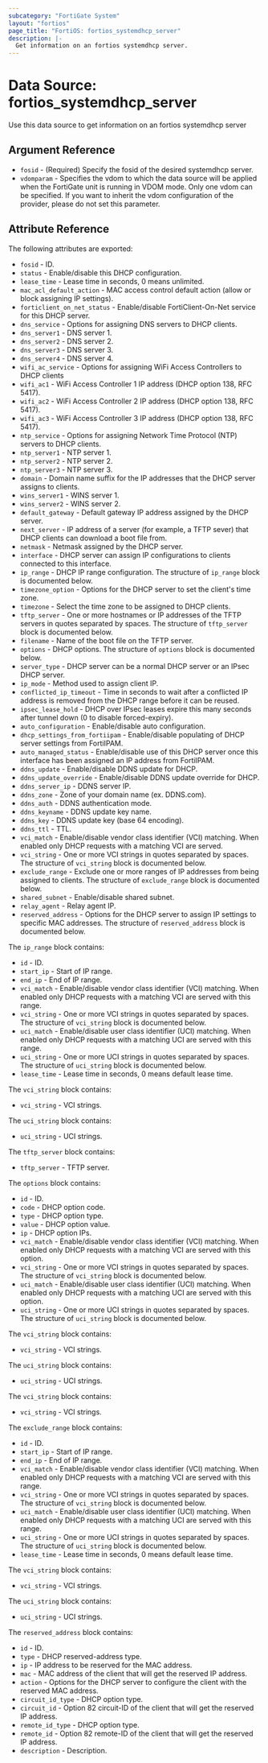 ```yaml
---
subcategory: "FortiGate System"
layout: "fortios"
page_title: "FortiOS: fortios_systemdhcp_server"
description: |-
  Get information on an fortios systemdhcp server.
---
```


# Data Source: fortios_systemdhcp_server
Use this data source to get information on an fortios systemdhcp server

## Argument Reference

* `fosid` - (Required) Specify the fosid of the desired systemdhcp server.
* `vdomparam` - Specifies the vdom to which the data source will be applied when the FortiGate unit is running in VDOM mode. Only one vdom can be specified. If you want to inherit the vdom configuration of the provider, please do not set this parameter.


## Attribute Reference

The following attributes are exported:

* `fosid` - ID.
* `status` - Enable/disable this DHCP configuration.
* `lease_time` - Lease time in seconds, 0 means unlimited.
* `mac_acl_default_action` - MAC access control default action (allow or block assigning IP settings).
* `forticlient_on_net_status` - Enable/disable FortiClient-On-Net service for this DHCP server.
* `dns_service` - Options for assigning DNS servers to DHCP clients.
* `dns_server1` - DNS server 1.
* `dns_server2` - DNS server 2.
* `dns_server3` - DNS server 3.
* `dns_server4` - DNS server 4.
* `wifi_ac_service` - Options for assigning WiFi Access Controllers to DHCP clients
* `wifi_ac1` - WiFi Access Controller 1 IP address (DHCP option 138, RFC 5417).
* `wifi_ac2` - WiFi Access Controller 2 IP address (DHCP option 138, RFC 5417).
* `wifi_ac3` - WiFi Access Controller 3 IP address (DHCP option 138, RFC 5417).
* `ntp_service` - Options for assigning Network Time Protocol (NTP) servers to DHCP clients.
* `ntp_server1` - NTP server 1.
* `ntp_server2` - NTP server 2.
* `ntp_server3` - NTP server 3.
* `domain` - Domain name suffix for the IP addresses that the DHCP server assigns to clients.
* `wins_server1` - WINS server 1.
* `wins_server2` - WINS server 2.
* `default_gateway` - Default gateway IP address assigned by the DHCP server.
* `next_server` - IP address of a server (for example, a TFTP sever) that DHCP clients can download a boot file from.
* `netmask` - Netmask assigned by the DHCP server.
* `interface` - DHCP server can assign IP configurations to clients connected to this interface.
* `ip_range` - DHCP IP range configuration. The structure of `ip_range` block is documented below.
* `timezone_option` - Options for the DHCP server to set the client's time zone.
* `timezone` - Select the time zone to be assigned to DHCP clients.
* `tftp_server` - One or more hostnames or IP addresses of the TFTP servers in quotes separated by spaces. The structure of `tftp_server` block is documented below.
* `filename` - Name of the boot file on the TFTP server.
* `options` - DHCP options. The structure of `options` block is documented below.
* `server_type` - DHCP server can be a normal DHCP server or an IPsec DHCP server.
* `ip_mode` - Method used to assign client IP.
* `conflicted_ip_timeout` - Time in seconds to wait after a conflicted IP address is removed from the DHCP range before it can be reused.
* `ipsec_lease_hold` - DHCP over IPsec leases expire this many seconds after tunnel down (0 to disable forced-expiry).
* `auto_configuration` - Enable/disable auto configuration.
* `dhcp_settings_from_fortiipam` - Enable/disable populating of DHCP server settings from FortiIPAM.
* `auto_managed_status` - Enable/disable use of this DHCP server once this interface has been assigned an IP address from FortiIPAM.
* `ddns_update` - Enable/disable DDNS update for DHCP.
* `ddns_update_override` - Enable/disable DDNS update override for DHCP.
* `ddns_server_ip` - DDNS server IP.
* `ddns_zone` - Zone of your domain name (ex. DDNS.com).
* `ddns_auth` - DDNS authentication mode.
* `ddns_keyname` - DDNS update key name.
* `ddns_key` - DDNS update key (base 64 encoding).
* `ddns_ttl` - TTL.
* `vci_match` - Enable/disable vendor class identifier (VCI) matching. When enabled only DHCP requests with a matching VCI are served.
* `vci_string` - One or more VCI strings in quotes separated by spaces. The structure of `vci_string` block is documented below.
* `exclude_range` - Exclude one or more ranges of IP addresses from being assigned to clients. The structure of `exclude_range` block is documented below.
* `shared_subnet` - Enable/disable shared subnet.
* `relay_agent` - Relay agent IP.
* `reserved_address` - Options for the DHCP server to assign IP settings to specific MAC addresses. The structure of `reserved_address` block is documented below.

The `ip_range` block contains:

* `id` - ID.
* `start_ip` - Start of IP range.
* `end_ip` - End of IP range.
* `vci_match` - Enable/disable vendor class identifier (VCI) matching. When enabled only DHCP requests with a matching VCI are served with this range.
* `vci_string` - One or more VCI strings in quotes separated by spaces. The structure of `vci_string` block is documented below.
* `uci_match` - Enable/disable user class identifier (UCI) matching. When enabled only DHCP requests with a matching UCI are served with this range.
* `uci_string` - One or more UCI strings in quotes separated by spaces. The structure of `uci_string` block is documented below.
* `lease_time` - Lease time in seconds, 0 means default lease time.

The `vci_string` block contains:

* `vci_string` - VCI strings.

The `uci_string` block contains:

* `uci_string` - UCI strings.

The `tftp_server` block contains:

* `tftp_server` - TFTP server.

The `options` block contains:

* `id` - ID.
* `code` - DHCP option code.
* `type` - DHCP option type.
* `value` - DHCP option value.
* `ip` - DHCP option IPs.
* `vci_match` - Enable/disable vendor class identifier (VCI) matching. When enabled only DHCP requests with a matching VCI are served with this option.
* `vci_string` - One or more VCI strings in quotes separated by spaces. The structure of `vci_string` block is documented below.
* `uci_match` - Enable/disable user class identifier (UCI) matching. When enabled only DHCP requests with a matching UCI are served with this option.
* `uci_string` - One or more UCI strings in quotes separated by spaces. The structure of `uci_string` block is documented below.

The `vci_string` block contains:

* `vci_string` - VCI strings.

The `uci_string` block contains:

* `uci_string` - UCI strings.

The `vci_string` block contains:

* `vci_string` - VCI strings.

The `exclude_range` block contains:

* `id` - ID.
* `start_ip` - Start of IP range.
* `end_ip` - End of IP range.
* `vci_match` - Enable/disable vendor class identifier (VCI) matching. When enabled only DHCP requests with a matching VCI are served with this range.
* `vci_string` - One or more VCI strings in quotes separated by spaces. The structure of `vci_string` block is documented below.
* `uci_match` - Enable/disable user class identifier (UCI) matching. When enabled only DHCP requests with a matching UCI are served with this range.
* `uci_string` - One or more UCI strings in quotes separated by spaces. The structure of `uci_string` block is documented below.
* `lease_time` - Lease time in seconds, 0 means default lease time.

The `vci_string` block contains:

* `vci_string` - VCI strings.

The `uci_string` block contains:

* `uci_string` - UCI strings.

The `reserved_address` block contains:

* `id` - ID.
* `type` - DHCP reserved-address type.
* `ip` - IP address to be reserved for the MAC address.
* `mac` - MAC address of the client that will get the reserved IP address.
* `action` - Options for the DHCP server to configure the client with the reserved MAC address.
* `circuit_id_type` - DHCP option type.
* `circuit_id` - Option 82 circuit-ID of the client that will get the reserved IP address.
* `remote_id_type` - DHCP option type.
* `remote_id` - Option 82 remote-ID of the client that will get the reserved IP address.
* `description` - Description.

